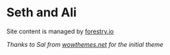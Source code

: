 # Seth and Ali

Site content is managed by [forestry.io](https://forestry.io/)

_Thanks to Sal from [wowthemes.net](https://www.wowthemes.net/donate) for the initial theme_

